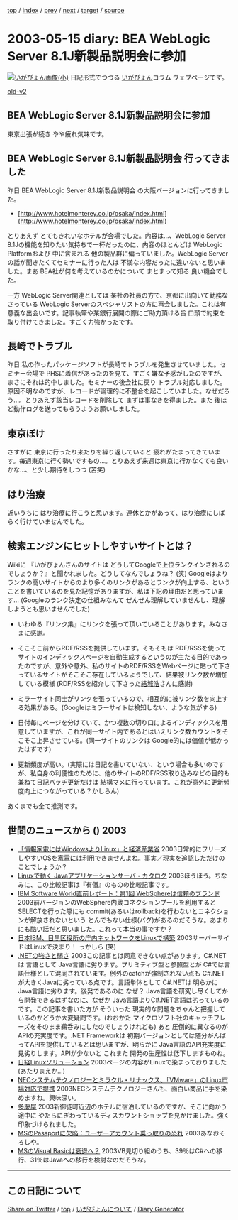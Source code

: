 [top](../index.html) 
 / [index](index.html) 
 / [prev](ig030510.html) 
 / [next](ig030516.html) 
 / [target](https://igapyon.github.io/diary/2003/ig030515.html) 
 / [source](https://github.com/igapyon/diary/blob/gh-pages/2003/ig030515.html.src.md) 

2003-05-15 diary: BEA WebLogic Server 8.1J新製品説明会に参加
=====================================================================================================
[![いがぴょん画像(小)](https://igapyon.github.io/diary/images/iga200306s.jpg "いがぴょん")](https://igapyon.github.io/diary/memo/memoigapyon.html) 日記形式でつづる [いがぴょん](https://igapyon.github.io/diary/memo/memoigapyon.html)コラム ウェブページです。

[old-v2](ig030515-orig.html)

## BEA WebLogic Server 8.1J新製品説明会に参加

東京出張が続き やや疲れ気味です。


## BEA WebLogic Server 8.1J新製品説明会 行ってきました

昨日 BEA WebLogic Server 8.1J新製品説明会 の大阪バージョンに行ってきました。

* [http://www.hotelmonterey.co.jp/osaka/index.html](http://www.hotelmonterey.co.jp/osaka/index.html)

とりあえず とてもきれいなホテルが会場でした。内容は…、WebLogic Server 8.1Jの機能を知りたい気持ちで一杯だったのに、内容のほとんどは
WebLogic Platformおよび 中に含まれる 他の製品群に偏っていました。WebLogic
Serverの話が聞きたくてセミナーに行った人は 不満な内容だったに違いないと思いました。まあ BEA社が何を考えているのかについて まとまって知る 良い機会でした。

一方 WebLogic Server関連としては 某社の社員の方で、京都に出向いて勤務なさっている
WebLogic Serverのスペシャリストの方に再会しました。これは有意義な出会いです。記事執筆や某銀行展開の際にご助力頂ける旨 口頭で約束を取り付けてきました。すごく力強かったです。

## 長崎でトラブル

昨日 私の作ったパッケージソフトが長崎でトラブルを発生させていました。セミナー会場で
PHSに着信があったのを見て、すごく嫌な予感がしたのですが、まさにそれは的中しました。セミナーの後会社に戻り トラブル対応しました。原因不明なのですが、レコードが論理的に不整合を起こしていました。なぜだろう…。とりあえず該当レコードを削除して まずは事なきを得ました。また 後ほど動作ログを送ってもらうようお願いしました。

## 東京ぼけ

さすがに 東京に行ったり来たりを繰り返していると 疲れがたまってきています。毎週東京に行く勢いですもの…。とりあえず来週は東京に行かなくても良いかな…、と少し期待をしつつ
(苦笑)

## はり治療

近いうちに はり治療に行こうと思います。連休とかがあって、はり治療にしばらく行けていませんでした。

## 検索エンジンにヒットしやすいサイトとは？

Wikiに 『いがぴょんさんのサイトは どうしてGoogleで上位ランクインされるのでしょうか？』と聞かれました。どうしてなんでしょうね？ (笑)
Googleはよりランクの高いサイトからのより多くのリンクがあるとランクが向上する、ということを書いているのを見た記憶がありますが、私は下記の理由だと思っています…
(Googleのランク決定の仕組みなんて ぜんぜん理解していませんし、理解しようとも思いませんでした)

* いわゆる『リンク集』にリンクを張って頂いていることがあります。みなさまに感謝。
  
* そこそこ前からRDF/RSSを提供しています。そもそもは RDF/RSSを使って サイトのインディックスページを自動生成するというのが主たる目的であったのですが、意外や意外、私のサイトのRDF/RSSをWebページに貼って下さっているサイトがそこそこ存在しているようでして、結果被リンク数が増加している模様
  (RDF/RSSを紹介して下さった[結城浩](http://www.hyuki.com/)さんに感謝)
  
* ミラーサイト同士がリンクを張っているので、相互的に被リンク数を向上する効果がある。(Googleはミラーサイトは検知しない、ような気がする)
  
* 日付毎にページを分けていて、かつ複数の切り口によるインディックスを用意していますが、これが同一サイト内であるとはいえリンク数カウントをそこそこ上昇させている。(同一サイトのリンクは
  Google的には価値が低かったはずです)
  
* 更新頻度が高い。(実際には日記を書いていない、という場合も多いのですが、私自身の利便性のために、他のサイトのRDF/RSS取り込みなどの目的も兼ねて日記バッチ更新だけは
  結構マメに行っています。これが意外に更新頻度向上につながっている？かしらん)

あくまでも全て推測です。

## 世間のニュースから () 2003

* [「情報家電にはWindowsよりLinux」と経済産業省](http://japan.cnet.com/news/ent/story/0,2000047623,20054335,00.htm)  2003日常的にフリーズしやすいOSを家電には利用できませんよね。事実／現実を追認しただけのことでしょうか？
* [Linuxで動く Javaアプリケーションサーバ・カタログ](http://www.atmarkit.co.jp/flinux/special/ctl_as/javaas01.html)  2003ほうほう。ちなみに、この比較記事は『有償』のものの比較記事です。
* [IBM Software World直前レポート：第1回 WebSphereは信頼のブランド](http://www.zdnet.co.jp/enterprise/0305/13/epn03.html)  2003前バージョンのWebSphere内蔵コネクションプールを利用すると SELECTを行った際にも commit(あるいはrollback)を行わないとコネクションが解放されないという とんでもない仕様(バグ)があるのだそうな。あまりにも酷い話だと思いました。これって本当の事ですか？
* [日本IBM、目黒区役所の庁内ネットワークをLinuxで構築](http://japan.cnet.com/news/ent/story/0,2000047623,20054296,00.htm)  2003サーバーサイドはLinuxで決まり！ っかしら (笑)
* [.NETの強さと弱さ](http://itpro.nikkeibp.co.jp/free/ITPro/OPINION/20030506/1/)  2003この記事とは同意できない点があります。C#.NETは 言語として Java言語に劣ります。プリミティブ型と参照型とが C#では言語仕様として混同されています。例外のcatchが強制されない点も C#.NETが大きくJavaに劣っている点です。言語単体として C#.NETは 明らかに Java言語に劣ります。後発であるのに なぜ？ Java言語を研究し尽くしてから開発できるはずなのに、なぜか Java言語よりC#.NET言語は劣っているのです。この記事を書いた方が そういった 現実的な問題をちゃんと把握しているのかどうか大変疑問です。(おおかた マイクロソフト社のキャッチフレーズをそのまま鵜呑みにしたのでしょうけれども) あと 圧倒的に異なるのが APIの充実度です。.NET Frameworkは 初期バージョンとしては随分がんばってAPIを提供しているとは思いますが、明らかに Java言語のAPI充実度に見劣りします。APIが少ないと これまた 開発の生産性は低下しますものね。
* [日経Linuxソリューション](http://premium.nikkeibp.co.jp/linux/)  2003ページの内容がLinuxで染まっておりました (あたりまえか…)
* [NECシステムテクノロジーとミラクル・リナックス、「VMware」のLinux市場対応で提携](http://www.zdnet.co.jp/enterprise/0305/13/epn17.html)  2003NECシステムテクノロジーさんも、面白い商品に手を染めますね。興味深い。
* [多慶屋](http://www.takeya.co.jp/)  2003新御徒町近辺のホテルに宿泊しているのですが、そこに向かう途中に やたらにぎわっているディスカウントショップを見かけました。強く印象づけられました。
* [MSのPassportに欠陥：ユーザーアカウント乗っ取りの恐れ](http://japan.cnet.com/news/ent/story/0,2000047623,20054196,00.htm)  2003あなおそろしや。
* [MSのVisual Basicは衰退へ？](http://www.zdnet.co.jp/news/0305/07/nebt_14.html)  2003VB見切り組のうち、39％はC#への移行、31％はJavaへの移行を検討なのだそうな。


----------------------------------------------------------------------------------------------------

## この日記について

[Share on Twitter](https://twitter.com/intent/tweet?hashtags=igapyon%2Cdiary%2C%E3%81%84%E3%81%8C%E3%81%B4%E3%82%87%E3%82%93&text=BEA+WebLogic+Server+8.1J%E6%96%B0%E8%A3%BD%E5%93%81%E8%AA%AC%E6%98%8E%E4%BC%9A%E3%81%AB%E5%8F%82%E5%8A%A0&url=https%3A%2F%2Figapyon.github.io%2Fdiary%2F2003%2Fig030515.html) / [top](../index.html) / [いがぴょんについて](https://igapyon.github.io/diary/memo/memoigapyon.html) / [Diary Generator](https://github.com/igapyon/igapyonv3)
